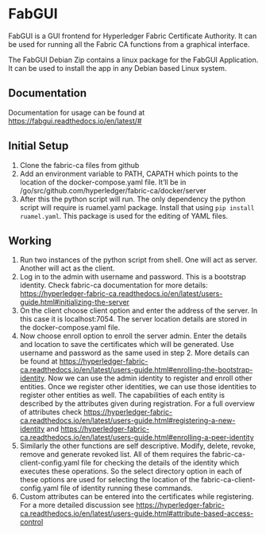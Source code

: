 # FabGUI

FabGUI is a GUI frontend for Hyperledger Fabric Certificate Authority. It can be used for running all the Fabric CA functions from a graphical interface.  

The FabGUI Debian Zip contains a linux package for the FabGUI Application. It can be used to install the app in any Debian based Linux system.

## Documentation

Documentation for usage can be found at https://fabgui.readthedocs.io/en/latest/#

## Initial Setup

1.	Clone the fabric-ca files from github
2.	Add an environment variable to PATH, CAPATH which points to the location of the docker-compose.yaml file. It’ll be in /go/src/github.com/hyperledger/fabric-ca/docker/server
3.	After this the python script will run. The only dependency the python script will require is ruamel.yaml package. Install that using ````pip install ruamel.yaml````. This package is used for the editing of YAML files.

## Working

1.	Run two instances of the python script from shell. One will act as server. Another will act as the client.
2.	Log in to the admin with username and password. This is a bootstrap identity. Check fabric-ca documentation for more details: https://hyperledger-fabric-ca.readthedocs.io/en/latest/users-guide.html#initializing-the-server
3.	On the client choose client option and enter the address of the server. In this case it is localhost:7054. The server location details are stored in the docker-compose.yaml file.
4.	Now choose enroll option to enroll the server admin. Enter the details and location to save the certificates which will be generated. Use username and password as the same used in step 2. More details can be found at https://hyperledger-fabric-ca.readthedocs.io/en/latest/users-guide.html#enrolling-the-bootstrap-identity. Now we can use the admin identity to register and enroll other entities. Once we register other identities, we can use those identities to register other entities as well. The capabilities of each entity is described by the attributes given during registration. For a full overview of attributes check https://hyperledger-fabric-ca.readthedocs.io/en/latest/users-guide.html#registering-a-new-identity and https://hyperledger-fabric-ca.readthedocs.io/en/latest/users-guide.html#enrolling-a-peer-identity
5.	Similarly the other functions are self descriptive. Modify, delete, revoke, remove and generate revoked list. All of them requires the fabric-ca-client-config.yaml file for checking the details of the identity which executes these operations. So the select directory option in each of these options are used for selecting the location of the fabric-ca-client-config.yaml file of identity running these commands.
6.	Custom attributes can be entered into the certificates while registering. For a more detailed discussion see https://hyperledger-fabric-ca.readthedocs.io/en/latest/users-guide.html#attribute-based-access-control
